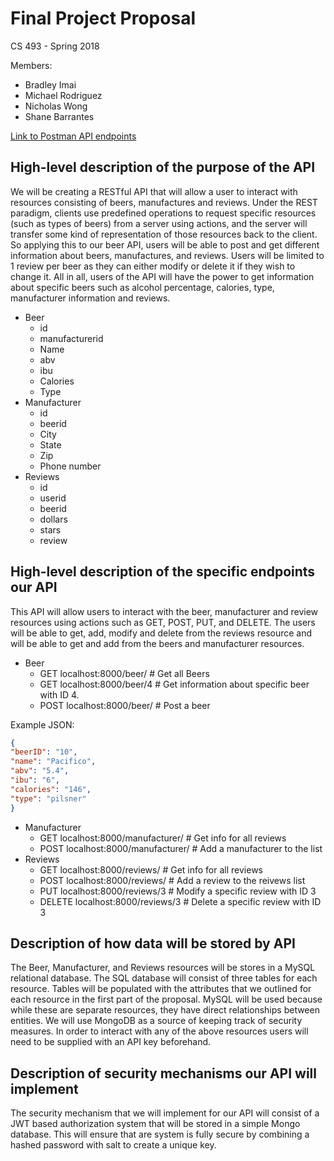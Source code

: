 # Final Project Proposal
		
CS 493 - Spring 2018

Members:

* Bradley Imai
* Michael Rodriguez
* Nicholas Wong
* Shane Barrantes 

[Link to Postman API endpoints](https://documenter.getpostman.com/view/4256353/RWEZTicJ)

					
## High-level description of the purpose of the API
We will be creating a RESTful API that will allow a user to interact with resources consisting of beers, manufactures and
reviews. Under the REST paradigm, clients use predefined operations to request specific resources (such as types of
beers) from a server using actions, and the server will transfer some kind of representation of those resources back to 
the client. So applying this to our beer API, users will be able to post and get different information about beers, 
manufactures, and reviews. Users will be limited to 1 review per beer as they can either modify or delete it if they wish 
to change it. All in all, users of the API will have the power to get information about specific beers such as alcohol 
percentage, calories, type, manufacturer information and reviews. 




* Beer 
  * id
  * manufacturerid
  * Name 
  * abv
  * ibu
  * Calories 
  * Type
* Manufacturer
  * id
  * beerid
  * City
  * State
  * Zip
  * Phone number
* Reviews 
  * id
  * userid
  * beerid
  * dollars
  * stars 
  * review

## High-level description of the specific endpoints our API 
This API will allow users to interact with the beer, manufacturer and review resources using actions such as GET, POST, PUT, and DELETE. The users will be able to get, add, modify and delete from the reviews resource and will be able to get and add from the beers and manufacturer resources. 

* Beer
  * GET localhost:8000/beer/     # Get all Beers
  * GET localhost:8000/beer/4   # Get information about specific beer with ID 4.
  * POST localhost:8000/beer/   # Post a beer

 Example JSON:
```JSON
{
"beerID": "10",
"name": "Pacifico",
"abv": "5.4",
"ibu": "6",
"calories": "146", 
"type": "pilsner"
}
```

* Manufacturer 
  * GET  localhost:8000/manufacturer/		# Get info for all reviews
  * POST localhost:8000/manufacturer/		# Add a manufacturer to the list
* Reviews
  * GET localhost:8000/reviews/		# Get info for all reviews
  * POST localhost:8000/reviews/	# Add a review to the reivews list
  * PUT localhost:8000/reviews/3	# Modify a specific review with ID 3
  * DELETE localhost:8000/reviews/3	# Delete a specific review with ID 3


## Description of how data will be stored by API
The Beer, Manufacturer, and Reviews resources will be stores in a MySQL relational database. The SQL database will
consist of three tables for each resource. Tables will be populated with the attributes that we outlined for each
resource in the first part of the proposal. MySQL will be used because while these are separate resources, they have
direct relationships between entities. We will use MongoDB as a source of keeping track of security measures. In
order to interact with any of the above resources users will need to be supplied with an API key beforehand.

## Description of security mechanisms our API will implement
The security mechanism that we will implement for our API will consist of a JWT based authorization system that will 
be stored in a simple Mongo database. This will ensure that are system is fully secure by combining a hashed password
with salt to create a unique key. 

